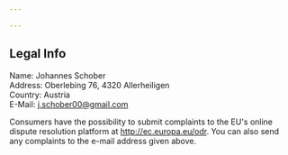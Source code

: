 ```yaml
---

---
```


## Legal Info

Name: Johannes Schober  
Address: Oberlebing 76, 4320 Allerheiligen  
Country: Austria  
E-Mail: j.schober00@gmail.com  


Consumers have the possibility to submit complaints to the EU's online dispute resolution platform at <http://ec.europa.eu/odr>.
You can also send any complaints to the e-mail address given above.